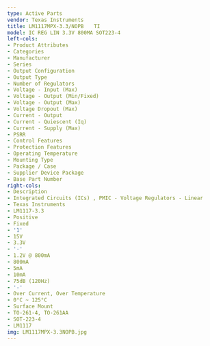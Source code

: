 ```yaml
---
type: Active Parts
vendor: Texas Instruments
title: LM1117MPX-3.3/NOPB　　TI
model: IC REG LIN 3.3V 800MA SOT223-4
left-cols:
- Product Attributes
- Categories
- Manufacturer
- Series
- Output Configuration
- Output Type
- Number of Regulators
- Voltage - Input (Max)
- Voltage - Output (Min/Fixed)
- Voltage - Output (Max)
- Voltage Dropout (Max)
- Current - Output
- Current - Quiescent (Iq)
- Current - Supply (Max)
- PSRR
- Control Features
- Protection Features
- Operating Temperature
- Mounting Type
- Package / Case
- Supplier Device Package
- Base Part Number
right-cols:
- Description
- Integrated Circuits (ICs) , PMIC - Voltage Regulators - Linear
- Texas Instruments
- LM1117-3.3
- Positive
- Fixed
- '1'
- 15V
- 3.3V
- '-'
- 1.2V @ 800mA
- 800mA
- 5mA
- 10mA
- 75dB (120Hz)
- '-'
- Over Current, Over Temperature
- 0°C ~ 125°C
- Surface Mount
- TO-261-4, TO-261AA
- SOT-223-4
- LM1117
img: LM1117MPX-3.3NOPB.jpg
---
```

